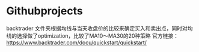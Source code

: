 # Githubprojects
backtrader 文件夹根据均线与当天收盘价的比较来确定买入和卖出点，同时对均线的选择做了optimization，比较了MA10～MA30的20种策略
官方链接： https://www.backtrader.com/docu/quickstart/quickstart/
